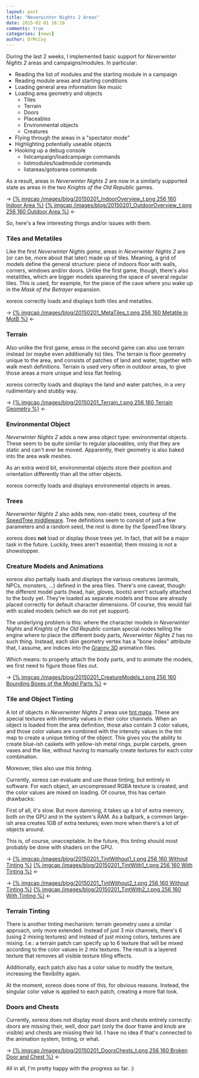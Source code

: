 ```yaml
---
layout: post
title: "Neverwinter Nights 2 Areas"
date: 2015-02-01 16:10
comments: true
categories: [news]
author: DrMcCoy
---
```


During the last 2 weeks, I implemented basic support for *Neverwinter Nights 2* areas and campaigns/modules. In particular:

- Reading the list of modules and the starting module in a campaign
- Reading module areas and starting conditions
- Loading general area information like music
- Loading area geometry and objects
  - Tiles
  - Terrain
  - Doors
  - Placeables
  - Environmental objects
  - Creatures
- Flying through the areas in a "spectator mode"
- Highlighting potentially useable objects
- Hooking up a debug console
  - listcampaign/loadcampaign commands
  - listmodules/loadmodule commands
  - listareas/gotoarea commands

As a result, areas in *Neverwinter Nights 2* are now in a similarly supported state as areas in the two *Knights of the Old Republic* games.

-> [{% imgcap /images/blog/20150201_IndoorOverview_t.png 256 160 Indoor Area %}](/images/blog/20150201_IndoorOverview.png) [{% imgcap /images/blog/20150201_OutdoorOverview_t.png 256 160 Outdoor Area %}](/images/blog/20150201_OutdoorOverview.png) <-

So, here's a few interesting things and/or issues with them.

### Tiles and Metatiles ###

Like the first *Neverwinter Nights game*, areas in *Neverwinter Nights 2* are (or can be, more about that later) made up of tiles. Meaning, a grid of models define the general structure: piece of indoors floor with walls, corners, windows and/or doors. Unlike the first game, though, there's also metatitles, which are bigger models spanning the space of several regular tiles. This is used, for example, for the piece of the cave where you wake up in the *Mask of the Betrayer* expansion.

xoreos correctly loads and displays both tiles and metatiles.

-> [{% imgcap /images/blog/20150201_MetaTiles_t.png 256 160 Metatile in MotB %}](/images/blog/20150201_MetaTiles.png) <-

### Terrain ###

Also unlike the first game, areas in the second game can also use terrain instead (or maybe even additionally to) tiles. The terrain is floor geometry unique to the area, and consists of patches of land and water, together with walk mesh definitions. Terrain is used very often in outdoor areas, to give those areas a more unique and less flat feeling.

xoreos correctly loads and displays the land and water patches, in a very rudimentary and stubby way.

-> [{% imgcap /images/blog/20150201_Terrain_t.png 256 160 Terrain Geometry %}](/images/blog/20150201_Terrain.png) <-

### Environmental Object ###

*Neverwinter Nights 2* adds a new area object type: environmental objects. These seem to be quite similar to regular placeables, only that they are static and can't ever be moved. Apparently, their geometry is also baked into the area walk meshes.

As an extra weird bit, environmental objects store their position and orientation differently than all the other objects.

xoreos correctly loads and displays environmental objects in areas.

### Trees ###

*Neverwinter Nights 2* also adds new, non-static trees, courtesy of the [SpeedTree middleware](https://en.wikipedia.org/wiki/SpeedTree). Tree definitions seem to consist of just a few parameters and a random seed, the rest is done by the SpeedTree library.

xoreos does **not** load or display those trees yet. In fact, that will be a major task in the future. Luckily, trees aren't essential; them missing is not a showstopper.

### Creature Models and Animations ###

xoreos also partially loads and displays the various creatures (animals, NPCs, monsters, ...) defined in the area files. There's one caveat, though: the different model parts (head, hair, gloves, boots) aren't actually attached to the body yet. They're loaded as separate models and those are already placed correctly for default character dimensions. Of course, this would fail with scaled models (which we do not yet support).

The underlying problem is this: where the character models in *Neverwinter Nights* and *Knights of the Old Republic* contain special nodes telling the engine where to place the different body parts, *Neverwinter Nights 2* has no such thing. Instead, each skin geometry vertex has a "bone index" attribute that, I assume, are indices into the [Granny 3D](https://en.wikipedia.org/wiki/RAD_Game_Tools) animation files.

Which means: to properly attach the body parts, and to animate the models, we first need to figure those files out.

-> [{% imgcap /images/blog/20150201_CreatureModels_t.png 256 160 Bounding Boxes of the Model Parts %}](/images/blog/20150201_CreatureModels.png) <-

### Tile and Object Tinting ###

A lot of objects in *Neverwinter Nights 2* areas use [tint maps](http://www.rwscreations.com/RWSForum/viewtopic.php?f=18&t=727). These are special textures with intensity values in their color channels. When an object is loaded from the area definition, those also contain 3 color values, and those color values are combined with the intensity values in the tint map to create a unique tinting of the object. This gives you the ability to create blue-ish caskets with yellow-ish metal rings, purple carpets, green vases and the like, without having to manually create textures for each color combination.

Moreover, tiles also use this tinting.

Currently, xoreos can evaluate and use those tinting, but entirely in software. For each object, an uncompressed RGBA texture is created, and the color values are mixed on loading. Of course, this has certain drawbacks:

First of all, it's slow. But more damning, it takes up a lot of extra memory, both on the GPU and in the system's RAM. As a ballpark, a common large-ish area creates 1GB of extra textures; even more when there's a lot of objects around.

This is, of course, unacceptable. In the future, this tinting should most probably be done with shaders on the GPU.

-> [{% imgcap /images/blog/20150201_TintWithout1_t.png 256 160 Without Tinting %}](/images/blog/20150201_TintWithout1.png) [{% imgcap /images/blog/20150201_TintWith1_t.png 256 160 With Tinting %}](/images/blog/20150201_TintWith1.png) <-

-> [{% imgcap /images/blog/20150201_TintWithout2_t.png 256 160 Without Tinting %}](/images/blog/20150201_TintWithout2.png) [{% imgcap /images/blog/20150201_TintWith2_t.png 256 160 With Tinting %}](/images/blog/20150201_TintWith2.png) <-

### Terrain Tinting ###

There is another tinting mechanism: terrain geometry uses a similar approach, only more extended. Instead of just 3 mix channels, there's 6 (using 2 mixing textures) and instead of just mixing colors, textures are mixing. I.e.: a terrain patch can specify up to 6 texture that will be mixed according to the color values in 2 mix textures. The result is a layered texture that removes all visible texture tiling effects.

Additionally, each patch also has a color value to modify the texture, increasing the flexibility again.

At the moment, xoreos does none of this, for obvious reasons. Instead, the singular color value is applied to each patch, creating a more flat look.

### Doors and Chests ###

Currently, xoreos does not display most doors and chests entirely correctly: doors are missing their, well, door part (only the door frame and knob are visible) and chests are missing their lid. I have no idea if that's connected to the animation system, tinting, or what.

-> [{% imgcap /images/blog/20150201_DoorsChests_t.png 256 160 Broken Door and Chest %}](/images/blog/20150201_DoorsChests.png) <-

All in all, I'm pretty happy with the progress so far. :)
